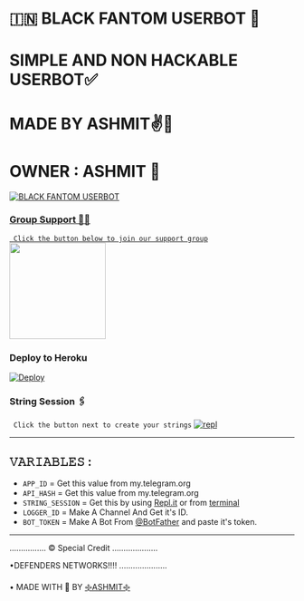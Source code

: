 
# 🇮🇳 BLACK FANTOM USERBOT 💝
# SIMPLE AND NON HACKABLE USERBOT✅
# MADE BY ASHMIT✌💖
# OWNER : ASHMIT 👦

<p align="center">
  <a href="https://github.com/PhoenixGamerz/Black-Fantom">
    


![BLACK FANTOM USERBOT](https://te.legra.ph/file/f6eb3a3107d045d8f90c2.jpg)

### Group Support 💖💖
`
Click the button below to join our support group`
   <a href="https://t.me/fantom_support_group"><img src="https://img.shields.io/badge/Grup%20Support%3F-BLACKFANTOM-red?&style=flat-square?&logo=telegram" width=170px></a></p>


### Deploy to Heroku

[![Deploy](https://www.herokucdn.com/deploy/button.svg)](https://heroku.com/deploy)

### String Session 🖇
`
Click the button next to create your strings`
[![repl](https://telegra.ph/file/623446b4c3571f05b9dc2.jpg)](https://replit.com/@GENIUSYOUTUBER/MAHADEV-TORNADO-R3PL?v=1)
    
------------------------------------------------
## 𝚅𝙰𝚁𝙸𝙰𝙱𝙻𝙴𝚂 :

- `APP_ID`  =  Get this value from my.telegram.org
- `API_HASH`  =  Get this value from my.telegram.org
- `STRING_SESSION`  =  Get this by using [Repl.it](#Repl) or from [terminal](#Terminal)
- `LOGGER_ID`  =  Make A Channel And Get it's ID.
- `BOT_TOKEN`  =  Make A Bot From [@BotFather](https://t.me/botfather) and paste it's token.
------------

................
© Special Credit
....................


•DEFENDERS NETWORKS!!!!
.....................

• MADE WITH 🎉 BY [࿇ASHMIT࿇](https://t.me/Ashmit4029)
